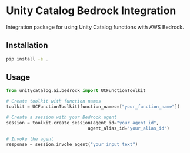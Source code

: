 
# Unity Catalog Bedrock Integration

Integration package for using Unity Catalog functions with AWS Bedrock.

## Installation

```bash
pip install -e .
```

## Usage

```python
from unitycatalog.ai.bedrock import UCFunctionToolkit

# Create toolkit with function names
toolkit = UCFunctionToolkit(function_names=["your_function_name"])

# Create a session with your Bedrock agent
session = toolkit.create_session(agent_id="your_agent_id", 
                               agent_alias_id="your_alias_id")

# Invoke the agent
response = session.invoke_agent("your input text")
```
